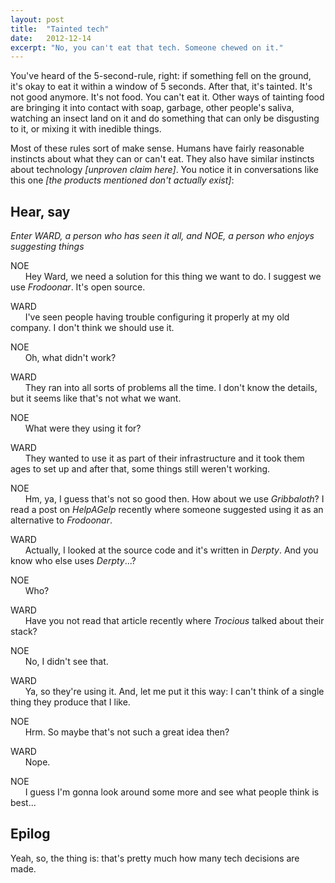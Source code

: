 ```yaml
---
layout: post
title:  "Tainted tech"
date:   2012-12-14
excerpt: "No, you can't eat that tech. Someone chewed on it."
---
```


You've heard of the 5-second-rule, right: if something fell on the ground, it's okay to eat it within a window of 5 seconds. After that, it's tainted. It's not good anymore. It's not food. You can't eat it. Other ways of tainting food are bringing it into contact with soap, garbage, other people's saliva, watching an insect land on it and do something that can only be disgusting to it, or mixing it with inedible things.

Most of these rules sort of make sense. Humans have fairly reasonable instincts about what they can or can't eat. They also have similar instincts about technology <i>[unproven claim here]</i>. You notice it in conversations like this one <i>[the products mentioned don't actually exist]</i>:

## Hear, say

<i>Enter WARD, a person who has seen it all, and NOE, a person who enjoys suggesting things</i>

<p>NOE<br />&nbsp; &nbsp; &nbsp;&nbsp;Hey Ward, we need a solution for this thing we want to do. I suggest we use <em>Frodoonar</em>. It's open source.</p>
<p>WARD<br />&nbsp; &nbsp; &nbsp;&nbsp;I've seen people having trouble configuring it properly at my old company. I don't think we should use it.</p>
<p>NOE<br />&nbsp; &nbsp; &nbsp;&nbsp;Oh, what didn't work?</p>
<p>WARD<br />&nbsp; &nbsp; &nbsp;&nbsp;They ran into all sorts of problems all the time. I don't know the details, but it seems like that's not what we want.</p>
<p>NOE<br />&nbsp; &nbsp; &nbsp;&nbsp;What were they using it for?</p>
<p>WARD<br />&nbsp; &nbsp; &nbsp;&nbsp;They wanted to use it as part of their infrastructure and it took them ages to set up and after that, some things still weren't working.</p>
<p>NOE<br />&nbsp; &nbsp; &nbsp;&nbsp;Hm, ya, I guess that's not so good then. How about we use <em>Gribbaloth</em>? I read a post on <em>HelpAGelp</em> recently where someone suggested using it as an alternative to <em>Frodoonar</em>.</p>
<p>WARD<br />&nbsp; &nbsp; &nbsp;&nbsp;Actually, I looked at the source code and it's written in <em>Derpty</em>. And you know who else uses <em>Derpty</em>...?</p>
<p>NOE<br />&nbsp; &nbsp; &nbsp;&nbsp;Who?</p>
<p>WARD<br />&nbsp; &nbsp; &nbsp;&nbsp;Have you not read that article recently where <em>Trocious</em> talked about their stack?</p>
<p>NOE<br />&nbsp; &nbsp; &nbsp;&nbsp;No, I didn't see that.</p>
<p>WARD<br />&nbsp; &nbsp; &nbsp;&nbsp;Ya, so they're using it. And, let me put it this way: I can't think of a single thing they produce that I like.</p>
<p>NOE<br />&nbsp; &nbsp; &nbsp;&nbsp;Hrm. So maybe that's not such a great idea then?</p>
<p>WARD<br />&nbsp; &nbsp; &nbsp;&nbsp;Nope.</p>
<p>NOE<br />&nbsp; &nbsp; &nbsp;&nbsp;I guess I'm gonna look around some more and see what people think is best...</p>

## Epilog

Yeah, so, the thing is: that's pretty much how many tech decisions are made.
